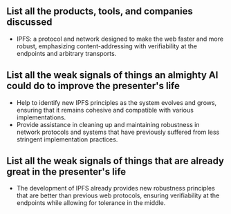 ## List all the products, tools, and companies discussed

- IPFS: a protocol and network designed to make the web faster and more robust, emphasizing content-addressing with verifiability at the endpoints and arbitrary transports.

## List all the weak signals of things an almighty AI could do to improve the presenter's life

- Help to identify new IPFS principles as the system evolves and grows, ensuring that it remains cohesive and compatible with various implementations.
- Provide assistance in cleaning up and maintaining robustness in network protocols and systems that have previously suffered from less stringent implementation practices.

## List all the weak signals of things that are already great in the presenter's life

- The development of IPFS already provides new robustness principles that are better than previous web protocols, ensuring verifiability at the endpoints while allowing for tolerance in the middle.